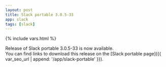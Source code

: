 ```yaml
---
layout: post
title: Slack portable 3.0.5-33
app: slack
tags: [slack]
---
```

{% include vars.html %}

Release of Slack portable 3.0.5-33 is now available.<br />
You can find links to download this release on the [Slack portable page]({{ var_seo_url | append: '/app/slack-portable' }}).